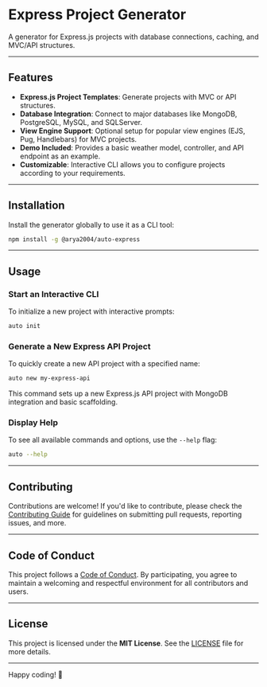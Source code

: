 # Express Project Generator

A generator for Express.js projects with database connections, caching, and MVC/API structures.

---

## Features

- **Express.js Project Templates**: Generate projects with MVC or API structures.
- **Database Integration**: Connect to major databases like MongoDB, PostgreSQL, MySQL, and SQLServer.
- **View Engine Support**: Optional setup for popular view engines (EJS, Pug, Handlebars) for MVC projects.
- **Demo Included**: Provides a basic weather model, controller, and API endpoint as an example.
- **Customizable**: Interactive CLI allows you to configure projects according to your requirements.

---

## Installation

Install the generator globally to use it as a CLI tool:

```bash
npm install -g @arya2004/auto-express
```

---

## Usage

### **Start an Interactive CLI**

To initialize a new project with interactive prompts:

```bash
auto init
```

### **Generate a New Express API Project**

To quickly create a new API project with a specified name:

```bash
auto new my-express-api
```

This command sets up a new Express.js API project with MongoDB integration and basic scaffolding.

### **Display Help**

To see all available commands and options, use the `--help` flag:

```bash
auto --help
```

---

## Contributing

Contributions are welcome! If you'd like to contribute, please check the [Contributing Guide](CONTRIBUTING.md) for guidelines on submitting pull requests, reporting issues, and more.

---

## Code of Conduct

This project follows a [Code of Conduct](CODE_OF_CONDUCT.md). By participating, you agree to maintain a welcoming and respectful environment for all contributors and users.

---

## License

This project is licensed under the **MIT License**. See the [LICENSE](LICENSE.md) file for more details.

---

Happy coding! 🚀